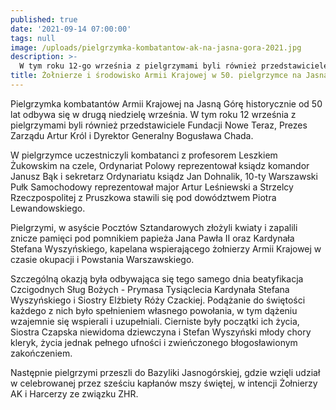 ```yaml
---
published: true
date: '2021-09-14 07:00:00'
tags: null
image: /uploads/pielgrzymka-kombatantow-ak-na-jasna-gora-2021.jpg
description: >-
  W tym roku 12-go września z pielgrzymami byli również przedstawiciele Fundacji Nowe Teraz.
title: Żołnierze i środowisko Armii Krajowej w 50. pielgrzymce na Jasną Górę
---
```


Pielgrzymka kombatantów Armii Krajowej na Jasną Górę historycznie od 50 lat odbywa się w drugą niedzielę września. W tym roku 12 września z pielgrzymami byli również przedstawiciele Fundacji Nowe Teraz, Prezes Zarządu Artur Król i Dyrektor Generalny Bogusława Chada. 

W pielgrzymce uczestniczyli kombatanci z profesorem Leszkiem Żukowskim na czele, Ordynariat Polowy reprezentował ksiądz komandor Janusz Bąk i sekretarz Ordynariatu ksiądz Jan Dohnalik, 10-ty Warszawski Pułk Samochodowy reprezentował major Artur Leśniewski a Strzelcy Rzeczpospolitej z Pruszkowa stawili się pod dowództwem Piotra Lewandowskiego.

Pielgrzymi, w asyście Pocztów Sztandarowych złożyli kwiaty i zapalili znicze pamięci pod pomnikiem papieża Jana Pawła II oraz Kardynała Stefana Wyszyńskiego, kapelana wspierającego żołnierzy Armii Krajowej w czasie okupacji i Powstania Warszawskiego. 

Szczególną okazją była odbywająca się tego samego dnia beatyfikacja Czcigodnych Sług Bożych - Prymasa Tysiąclecia Kardynała Stefana Wyszyńskiego i Siostry Elżbiety Róży Czackiej. Podążanie do świętości każdego z nich było spełnieniem własnego powołania, w tym dążeniu wzajemnie się wspierali i uzupełniali. Cierniste były początki ich życia, Siostra Czapska niewidoma dziewczyna i Stefan Wyszyński młody chory kleryk, życia jednak pełnego ufności i zwieńczonego błogosławionym zakończeniem.

Następnie pielgrzymi przeszli do Bazyliki Jasnogórskiej, gdzie wzięli udział w celebrowanej przez sześciu kapłanów mszy świętej, w intencji Żołnierzy AK i Harcerzy ze związku ZHR.

